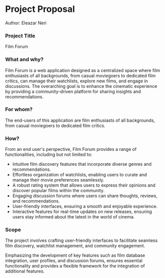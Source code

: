 # Project Proposal

Author: Eleazar Neri

### Project Title

Film Forum

### What and why?

Film Forum is a web application designed as a centralized space where film enthusiasts of all backgrounds, from casual moviegoers to dedicated film critics, can manage their watchlists, explore new films, and engage in discussions. The overarching goal is to enhance the cinematic experience by providing a community-driven platform for sharing insights and recommendations.  

### For whom?

The end-users of this application are film enthusiasts of all backgrounds, from casual moviegoers to dedicated film critics.

### How?

From an end user's perspective, Film Forum provides a range of functionalities, including but not limited to:

* Intuitive film discovery features that incorporate diverse genres and recommendations.
* Effortless organization of watchlists, enabling users to curate and manage their movie preferences seamlessly.
* A robust rating system that allows users to express their opinions and discover popular films within the community.
* Engaging discussion forums where users can share thoughts, reviews, and recommendations.
* User-friendly interfaces, ensuring a smooth and enjoyable experience.
* Interactive features for real-time updates on new releases, ensuring users stay informed about the latest in the world of cinema.

### Scope

The project involves crafting user-friendly interfaces to facilitate seamless film discovery, watchlist management, and community engagement. 

Emphasizing the development of key features such as film database integration, user profiles, and discussion forums, ensures essential functionality and provides a flexible framework for the integration of additional features.